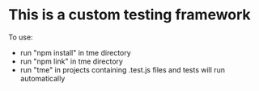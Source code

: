 # This is a custom testing framework

To use:

- run "npm install" in tme directory
- run "npm link" in tme directory
- run "tme" in projects containing .test.js files and tests will run automatically
